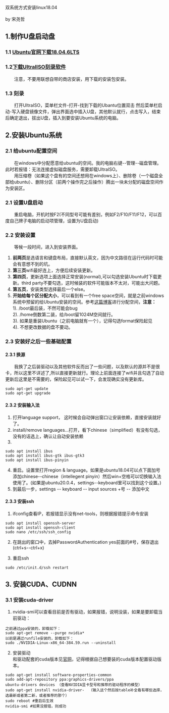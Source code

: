双系统方式安装linux18.04\
\
by 宋尧哲

## 1.制作U盘启动盘
### 1.1 [Ubuntu官网下载18.04.6LTS](https://releases.ubuntu.com/18.04.6/?_ga=2.81622804.201014072.1658110110-1011758718.1649071342)
### 1.2[下载UltralISO刻录软件](https://www.ultraiso.com/)
&emsp;&emsp;注意，不要用联想自带的商店安装，用下载的安装包安装。
### 1.3 刻录
&emsp;&emsp;打开UltraISO，菜单栏文件-打开-找到下载的Ubantu位置双击 然后菜单栏启动-写入硬盘镜像文件，弹出界面选中插入U盘，其他默认就行，点击写入，结束后确定退出，拔出U盘，插入到要安装Ubuntu系统的电脑。
## 2.安装Ubuntu系统
### 2.1 给ubuntu配置空间
&emsp;&emsp;在windows中分配愿意给ubuntu的空间。我的电脑右键--管理--磁盘管理。此时若报错：无法连接虚拟磁盘服务，需要卸载UltraISO。\
&emsp;&emsp;用压缩卷（如果这个盘有的空间还想用在windows上）、删除卷（一个磁盘全部给ubuntu）、删除分区（前两个操作完之后操作）腾出一块未分配的磁盘空间作为安装区。
### 2.1 设置U盘启动
&emsp;&emsp;重启电脑，开机时按F2(不同型号可能有差别，例如F2/F10/F11/F12，可以百度自己牌子电脑的启动项管理，设置为U盘启动)
### 2.2 安装设置
&emsp;&emsp;等候一段时间，进入到安装界面。
1. **前两页**是选语言和键盘布局，直接默认英文，因为中文路径在运行代码时可能会有意想不到的坑。
2. **第三页**wifi最好连上，方便后续安装更新。
3. **第四页**，更新选项上面选择正常安装(normal),可以勾选安装Ubuntu时下载更新。third party不要勾选，这时候装的软件可能版本不太对，可能出大问题。
4. **第五页**，安装类型选择最后一个else。
5. **开始给每个区分配大小**，可以看到有一个free space空间，就是之前windows系统中预留的给Ubuntu安装的空间。参考[这篇博客](https://blog.csdn.net/baidu_36602427/article/details/86548203)进行分配空间，**注意：**\
1). /boot最后装，不然可能会bug\
2). /home倒数第二装，给/boot留1024M空间就行。\
3). 如果是重装Ubuntu（之前电脑就有一个），记得勾选format保险起见\
4). 不想更改数据的盘不要动。
### 2.3 安装好之后一些基础配置
#### 2.3.1 换源
&emsp;&emsp;我换了之后装驱动以及其他软件反而出了一些问题，以及默认的源并不是很卡，所以这里不详述了,所以直接更新就行。理论上前面连接了wifi并且勾选了自动更新后这里是不需要的，保险起见可以试一下，会发现确实没有更新库。
```
sudo apt-get update
sudo apt-get upgrade
```
#### 2.3.2 安装输入法
1. 打开language support， 这时候会自动弹出窗口让安装依赖，直接安装就好了。
2. install/remove languages...打开，看下chinese（simplified）有没有勾选，没有的话选上，确认让自动安装依赖
3. 
```
sudo apt install ibus
sudo apt install ibus-gtk ibus-gtk3
sudo apt install ibus-pinyin
```
4. 重启。设置里打开region & language。如果是ubuntu18.04可以点下面加号添加chinese--chinese（intellegent pinyin）然后win+空格可以切换输入法使用了。(如果是ubuntu20.0.4，settings--keyboard里可以找到这个设置。)
5. 到最后一步，settings -- keyboard -- input sources +号 -- 添加中文
#### 2.3.3 安装ssh
1. ifconfig查看IP，若报错显示没有net-tools，则根据报错提示命令安装
```
sudo apt install openssh-server
sudo apt install openssh-client
sudo nano /etc/ssh/ssh_config
```
2. 在跳出的窗口中，去掉PasswordAuthentication yes前面的#号，保存退出(ctrl+s--ctrl+x)

3. 重启ssh
```
sudo /etc/init.d/ssh restart
```
## 3. 安装CUDA、CUDNN
### 3.1 安装cuda-driver
1. nvidia-smi可以查看目前是否有驱动，如果报错，说明没装，如果是要卸载当前驱动：
```
之前通过ppa安装的，卸载如下：
sudo apt-get remove --purge nvidia*
以前是通过runfile安装的，卸载如下：
sudo ./NVIDIA-Linux-x86_64-384.59.run --uninstall
```
2. 安装驱动\
和驱动配套的cuda版本见[官网](https://docs.nvidia.com/cuda/cuda-toolkit-release-notes/index.html)，记得根据自己想要装的cuda版本配置驱动版本。
```
sudo apt-get install software-properties-common
sudo add-apt-repository ppa:graphics-drivers/ppa
ubuntu-drivers devices （查看NVIDIA显卡型号和推荐的驱动程序的模型）
sudo apt-get install nvidia-driver-  （输入这个然后按table补全看有哪些选择，选最新或者第二新，或者推荐的那个）
sudo reboot #重启后生效
nvidia-smi #如果没报错，则成功
```


